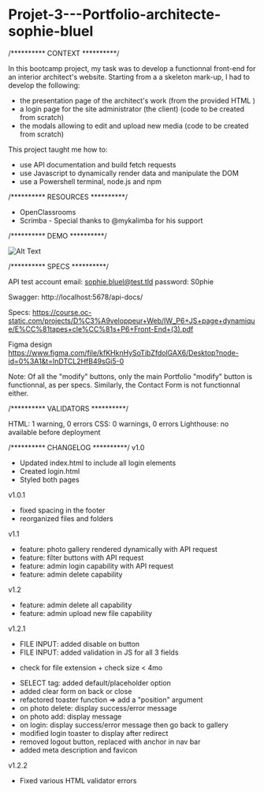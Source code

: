 # Projet-3---Portfolio-architecte-sophie-bluel

/**********
  CONTEXT
**********/

In this bootcamp project, my task was to develop a functionnal front-end for an interior architect's website.
Starting from a a skeleton mark-up, I had to develop the following:
 * the presentation page of the architect's work (from the provided HTML )
 * a login page for the site administrator (the client) (code to be created from scratch)
 * the modals allowing to edit and upload new media (code to be created from scratch)

This project taught me how to:
* use API documentation and build fetch requests
* use Javascript to dynamically render data and manipulate the DOM
* use a Powershell terminal, node.js and npm

/**********
 RESOURCES
**********/

 * OpenClassrooms
 * Scrimba - Special thanks to @mykalimba for his support
 
 
/**********
   DEMO
**********/

![Alt Text](https://github.com/BuckyBuck135/Projet-3---Portfolio-architecte-sophie-bluel/blob/main/FrontEnd/assets/Sophie-Bluel-demo.gif)

/**********
   SPECS
**********/

API test account
email: sophie.bluel@test.tld
password: S0phie

Swagger:
http://localhost:5678/api-docs/

Specs:
https://course.oc-static.com/projects/D%C3%A9veloppeur+Web/IW_P6+JS+page+dynamique/E%CC%81tapes+cle%CC%81s+P6+Front-End+(3).pdf

Figma design 
https://www.figma.com/file/kfKHknHySoTibZfdolGAX6/Desktop?node-id=0%3A1&t=InDTCL2HfB49sGi5-0

Note: Of all the "modify" buttons, only the main Portfolio "modify" button is functionnal, as per specs. Similarly, the Contact Form is not functionnal either.

/**********
VALIDATORS
**********/

HTML: 1 warning, 0 errors
CSS: 0 warnings, 0 errors
Lighthouse: no available before deployment

/**********
 CHANGELOG
**********/
v1.0
* Updated index.html to include all login elements
* Created login.html
* Styled both pages

v1.0.1
* fixed spacing in the footer
* reorganized files and folders

v1.1
* feature: photo gallery rendered dynamically with API request
* feature: filter buttons with API request
* feature: admin login capability  with API request
* feature: admin delete capability

v1.2
* feature: admin delete all capability
* feature: admin upload new file capability

v1.2.1
* FILE INPUT: added disable on button
* FILE INPUT: added validation in JS for all 3 fields
 + check for file extension + check size < 4mo
* SELECT tag: added default/placeholder option
* added clear form on back or close
* refactored toaster function => add a "position" argument
* on photo delete: display success/error message
* on photo add: display message
* on login: display success/error message then go back to gallery
* modified login toaster to display after redirect
* removed logout button, replaced with anchor in nav bar
* added meta description and favicon

v1.2.2
* Fixed various HTML validator errors


